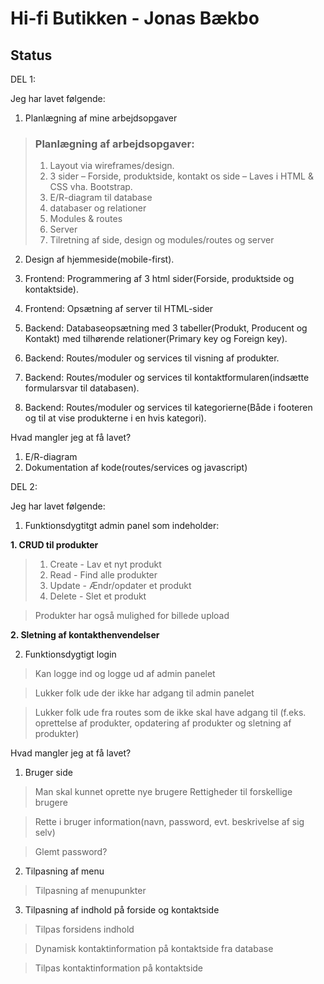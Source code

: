 # Hi-fi Butikken - Jonas Bækbo
## Status

DEL 1:


Jeg har lavet følgende:

1. Planlægning af mine arbejdsopgaver
>### Planlægning af arbejdsopgaver:
> 1.	Layout via wireframes/design.
> 2.	3 sider – Forside, produktside, kontakt os side – Laves i HTML & CSS vha. Bootstrap.
> 3.	E/R-diagram til database
> 4.	databaser og relationer
> 5.	Modules & routes
> 6.	Server
> 7. Tilretning af side, design og modules/routes og server

2. Design af hjemmeside(mobile-first).

3. Frontend: Programmering af 3 html sider(Forside, produktside og kontaktside).

4. Frontend: Opsætning af server til HTML-sider

5. Backend: Databaseopsætning med 3 tabeller(Produkt, Producent og Kontakt) med tilhørende relationer(Primary key og Foreign key).

6. Backend: Routes/moduler og services til visning af produkter.
7. Backend: Routes/moduler og services til kontaktformularen(indsætte formularsvar til databasen).
8. Backend: Routes/moduler og services til kategorierne(Både i footeren og til at vise produkterne i en hvis kategori).

Hvad mangler jeg at få lavet?
1. E/R-diagram
2. Dokumentation af kode(routes/services og javascript) 

DEL 2:

Jeg har lavet følgende:

1. Funktionsdygtitgt admin panel som indeholder:

__1. CRUD til produkter__
>1. Create - Lav et nyt produkt
>2. Read - Find alle produkter
>3. Update - Ændr/opdater et produkt
>4. Delete - Slet et produkt

> Produkter har også mulighed for billede upload

__2. Sletning af kontakthenvendelser__

2. Funktionsdygtigt login
> Kan logge ind og logge ud af admin panelet

> Lukker folk ude der ikke har adgang til admin panelet

> Lukker folk ude fra routes som de ikke skal have adgang til (f.eks. oprettelse af produkter, opdatering af produkter og sletning af produkter)

Hvad mangler jeg at få lavet?

1. Bruger side
> Man skal kunnet oprette nye brugere
> Rettigheder til forskellige brugere

> Rette i bruger information(navn, password, evt. beskrivelse af sig selv)

> Glemt password?

2. Tilpasning af menu
> Tilpasning af menupunkter 

3. Tilpasning af indhold på forside og kontaktside
> Tilpas forsidens indhold

> Dynamisk kontaktinformation på kontaktside fra database

> Tilpas kontaktinformation på kontaktside